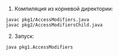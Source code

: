 1. Компиляция из корневой директории:
```
javac pkg1/AccessModifiers.java
javac pkg2/AccessModifiersChild.java
```
2. Запуск:
```
java pkg1.AccessModifiers
```
